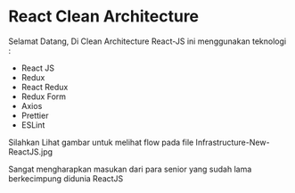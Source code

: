 # React Clean Architecture

Selamat Datang,
Di Clean Architecture React-JS ini menggunakan teknologi :
- React JS
- Redux
- React Redux
- Redux Form
- Axios
- Prettier
- ESLint

Silahkan Lihat gambar untuk melihat flow pada file Infrastructure-New-ReactJS.jpg

Sangat mengharapkan masukan dari para senior yang sudah lama berkecimpung didunia ReactJS
